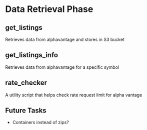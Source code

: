 # Data Retrieval Phase

## get_listings
Retrieves data from alphavantage and stores in S3 bucket

## get_listings_info
Retrieves data from alphavantage for a specific symbol

## rate_checker
A utility script that helps check rate request limit for alpha vantage

## Future Tasks
* Containers instead of zips?